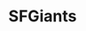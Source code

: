 ---
title: SFGiants
crosslinks:
- youtubefactsbot
- u_imguralbumbot
- baseball
- MLBStreams
- Brewers
- livven
- '2013'
- Dodgers
- john_yukis_bots
- mlb
- headsupbaseball
- sanfrancisco
- tifu
- sfgiantscirclejerk
- ShitEvilModsSay
- SanFranciscoII
- CactusLeague
- FucktheHandlery
- baseballcards
- AlexandriaDeberry
---